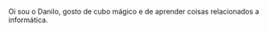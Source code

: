 Oi sou o Danilo, gosto de cubo mágico e de aprender coisas relacionados a informática.

<!---
Danilo0000000/Danilo0000000 is a ✨ special ✨ repository because its `README.md` (this file) appears on your GitHub profile.
You can click the Preview link to take a look at your changes.
--->
